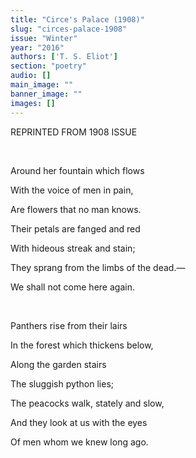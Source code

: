 ```yaml
---
title: "Circe's Palace (1908)"
slug: "circes-palace-1908"
issue: "Winter"
year: "2016"
authors: ['T. S. Eliot']
section: "poetry"
audio: []
main_image: ""
banner_image: ""
images: []
---
```

REPRINTED FROM 1908 ISSUE

  

 Around her fountain which flows

 With the voice of men in pain,

 Are flowers that no man knows. 

 Their petals are fanged and red

 With hideous streak and stain;

 They sprang from the limbs of the dead.—

 We shall not come here again. 

  

 Panthers rise from their lairs

 In the forest which thickens below,

 Along the garden stairs

 The sluggish python lies;

 The peacocks walk, stately and slow,

 And they look at us with the eyes

 Of men whom we knew long ago. 

  

  

  

